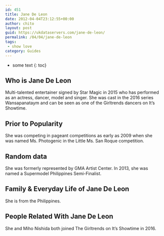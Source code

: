 ```yaml
---
id: 451
title: Jane De Leon
date: 2012-04-04T23:12:55+00:00
author: chito
layout: post
guid: https://ukdataservers.com/jane-de-leon/
permalink: /04/04/jane-de-leon
tags:
 - show love
category: Guides
---
```


* some text
{: toc}


## Who is  Jane De Leon
                  
                  
                  
Multi-talented entertainer signed by Star Magic in 2015 who has performed as an actress, dancer, model and singer. She was cast in the 2016 series Wansapanataym and can be seen as one of the Girltrends dancers on It&#8217;s Showtime.
                  
                
                
                
## Prior to Popularity 
                  
                  
                  
She was competing in pageant competitions as early as 2009 when she was named Ms. Photogenic in the Little Ms. San Roque competition.
                  
                
                
                
## Random data 
                  
                  
                  
She was formerly represented by GMA Artist Center. In 2013, she was named a Supermodel Philippines Semi-Finalist.
                  
                
                
                
## Family & Everyday Life of Jane De Leon
                  
                  
                  
She is from the Philippines.
                  
                
                
                
## People Related With  Jane De Leon
                  
                  
                  
She and Miho Nishida both joined The Girltrends on It&#8217;s Showtime in 2016.
                  
                
              
            
          
          
          
    
    
  
